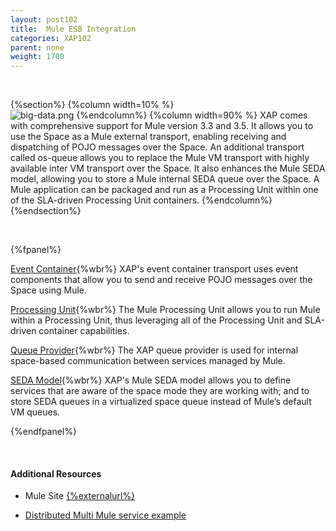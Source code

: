 ```yaml
---
layout: post102
title:  Mule ESB Integration
categories: XAP102
parent: none
weight: 1700
---
```


<br>

{%section%}
{%column width=10% %}
<br>
![big-data.png](/attachment_files/subject/mule.png)
{%endcolumn%}
{%column width=90% %}
XAP comes with comprehensive support for Mule version 3.3 and 3.5. It allows you to use the Space as a Mule external transport, enabling receiving and dispatching of POJO messages over the Space.
An additional transport called os-queue allows you to replace the Mule VM transport with highly available inter VM transport over the Space.
It also enhances the Mule SEDA model, allowing you to store a Mule internal SEDA queue over the Space.
A Mule application can be packaged and run as a Processing Unit  within one of the SLA-driven Processing Unit containers.
{%endcolumn%}
{%endsection%}



<br>


{%fpanel%}

[Event Container](./mule-event-container-transport.html){%wbr%}
XAP's event container transport uses event components that allow you to send and receive POJO messages over the Space using Mule.

[Processing Unit](./mule-processing-unit.html){%wbr%}
The Mule Processing Unit allows you to run Mule within a Processing Unit, thus leveraging all of the Processing Unit and SLA-driven container capabilities.

[Queue Provider](./mule-queue-provider.html){%wbr%}
The XAP queue provider is used for internal space-based communication between services managed by Mule.


[SEDA Model](./mule-seda-model.html){%wbr%}
XAP's Mule SEDA model allows you to define services that are aware of the space mode they are working with; and to store SEDA queues in a virtualized space queue instead of Mule’s default VM queues.

{%endfpanel%}

<br>

#### Additional Resources
- Mule Site [{%externalurl%}](http://www.mulesoft.org/)

- [Distributed Multi Mule service example](/sbp/mule-esb-example.html)